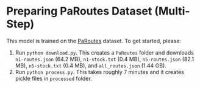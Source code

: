 # Preparing PaRoutes Dataset (Multi-Step)

This model is trained on the [PaRoutes](https://github.com/MolecularAI/PaRoutes) dataset. To get started, please:

1. Run `python download.py`. This creates a `PaRoutes` folder and downloads `n1-routes.json` (64.2 MB), `n1-stock.txt` (0.4 MB), `n5-routes.json` (82.1 MB), `n5-stock.txt` (0.4 MB), and `all_routes.json` (1.44 GB).
2. Run `python process.py`. This takes roughly 7 minutes and it creates pickle files in `processed` folder.

